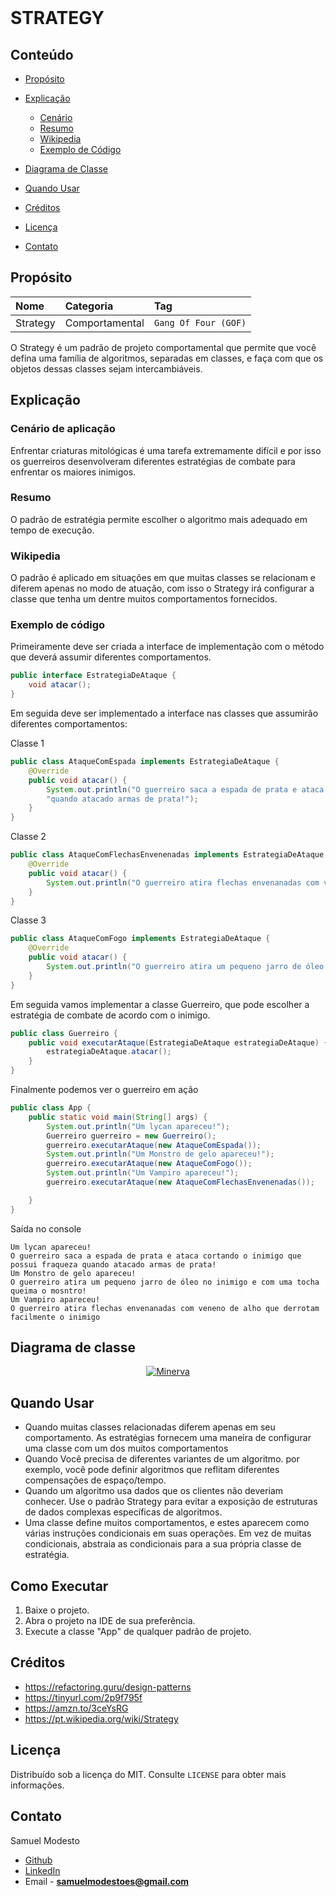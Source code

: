 <br />
<p >
  <h1> STRATEGY</h1>
  
</p>


<!-- TABLE OF CONTENTS -->

## Conteúdo

- [Propósito](#Propósito)
- [Explicação](#Explicação)
  - [Cenário](#Cenário-De-Aplicação)
  - [Resumo](#Resumo)
  - [Wikipedia](#Wikipedia)
  - [Exemplo de Código](#Exemplo-de-código)
- [Diagrama de Classe](#Diagrama-de-Classe)

- [Quando Usar](#Quando-Usar)
- [Créditos](#Créditos)
- [Licença](#Licença)
- [Contato](#Contato)

## Propósito
|  Nome           | Categoria    | Tag        |  
| :-------------  | :----------- | :--------- |
| Strategy      |  Comportamental | `Gang Of Four (GOF)`|


O Strategy é um padrão de projeto comportamental que permite que você defina uma família de algoritmos, 
separadas em classes, e faça com que os objetos dessas classes sejam intercambiáveis.

## Explicação

### Cenário de aplicação
Enfrentar criaturas mitológicas é uma tarefa extremamente difícil e por isso os guerreiros desenvolveram diferentes estratégias de combate para enfrentar
os maiores inimigos.

### Resumo
O padrão de estratégia permite escolher o algoritmo mais adequado em tempo de execução.

### Wikipedia
O padrão é aplicado em situações em que muitas classes se relacionam e diferem apenas no modo de atuação, com isso o Strategy irá configurar a classe que tenha um dentre muitos comportamentos fornecidos.

### Exemplo de código
Primeiramente deve ser criada a interface de implementação com o método que deverá assumir diferentes comportamentos.
```java 
public interface EstrategiaDeAtaque {
    void atacar();
}
```
Em seguida deve ser implementado a interface nas classes que assumirão diferentes comportamentos:

Classe 1
```java 
public class AtaqueComEspada implements EstrategiaDeAtaque {
    @Override
    public void atacar() {
        System.out.println("O guerreiro saca a espada de prata e ataca cortando o inimigo que possui fraqueza " +
        "quando atacado armas de prata!");
    }
}
```
Classe 2
```java 
public class AtaqueComFlechasEnvenenadas implements EstrategiaDeAtaque {
    @Override
    public void atacar() {
        System.out.println("O guerreiro atira flechas envenanadas com veneno de alho que derrotam facilmente o inimigo");
    }
}
```
Classe 3
```java 
public class AtaqueComFogo implements EstrategiaDeAtaque {
    @Override
    public void atacar() {
        System.out.println("O guerreiro atira um pequeno jarro de óleo no inimigo e com uma tocha queima o monstro!");
    }
}
```
Em seguida vamos implementar a classe Guerreiro, que pode escolher a estratégia de combate de acordo com o inimigo.
```java
public class Guerreiro {
    public void executarAtaque(EstrategiaDeAtaque estrategiaDeAtaque) {
        estrategiaDeAtaque.atacar();
    }
}
```
Finalmente podemos ver o guerreiro em ação

```java
public class App {
    public static void main(String[] args) {
        System.out.println("Um lycan apareceu!");
        Guerreiro guerreiro = new Guerreiro();
        guerreiro.executarAtaque(new AtaqueComEspada());
        System.out.println("Um Monstro de gelo apareceu!");
        guerreiro.executarAtaque(new AtaqueComFogo());
        System.out.println("Um Vampiro apareceu!");
        guerreiro.executarAtaque(new AtaqueComFlechasEnvenenadas()); 

    }
}
```

Saída no console
```
Um lycan apareceu!
O guerreiro saca a espada de prata e ataca cortando o inimigo que possui fraqueza quando atacado armas de prata!
Um Monstro de gelo apareceu!
O guerreiro atira um pequeno jarro de óleo no inimigo e com uma tocha queima o mosntro!
Um Vampiro apareceu!
O guerreiro atira flechas envenanadas com veneno de alho que derrotam facilmente o inimigo
```
## Diagrama de classe

<p align="center">
  <a href="https://github.com/SamuelModesto">
      <img alt="Minerva" src="https://github.com/SamuelModesto/Imagens/blob/master/Imagens%20Minerva/strategy.png" />
  </a>
</p>


## Quando Usar
- Quando muitas classes relacionadas diferem apenas em seu comportamento. As estratégias fornecem uma maneira de configurar uma classe com um dos muitos comportamentos
- Quando Você precisa de diferentes variantes de um algoritmo. por exemplo, você pode definir algoritmos que reflitam diferentes compensações de espaço/tempo.
- Quando um algoritmo usa dados que os clientes não deveriam conhecer. Use o padrão Strategy para evitar a exposição de estruturas de dados complexas específicas de algoritmos.
- Uma classe define muitos comportamentos, e estes aparecem como várias instruções condicionais em suas operações. Em vez de muitas condicionais, abstraia as   condicionais para a sua própria classe de estratégia.

## Como Executar
 1. Baixe o projeto.
 2. Abra o projeto na IDE de sua preferência.
 3. Execute a classe "App" de qualquer padrão de projeto.

## Créditos
- https://refactoring.guru/design-patterns
- https://tinyurl.com/2p9f795f
- https://amzn.to/3ceYsRG
- https://pt.wikipedia.org/wiki/Strategy
## Licença

Distribuído sob a licença do MIT. Consulte `LICENSE` para obter mais informações.

## Contato
Samuel Modesto 
- [Github](https://github.com/SamuelModesto) 
- [LinkedIn](https://www.linkedin.com/in/samuelmodesto)
- Email - **samuelmodestoes@gmail.com**
